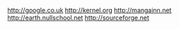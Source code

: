 http://google.co.uk http://kernel.org http://mangainn.net
http://earth.nullschool.net http://sourceforge.net 
